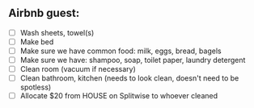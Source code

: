 ## Airbnb guest:

- [ ] Wash sheets, towel(s)
- [ ] Make bed
- [ ] Make sure we have common food: milk, eggs, bread, bagels
- [ ] Make sure we have: shampoo, soap, toilet paper, laundry detergent
- [ ] Clean room (vacuum if necessary)
- [ ] Clean bathroom, kitchen (needs to look clean, doesn't need to be spotless)
- [ ] Allocate $20 from HOUSE on Splitwise to whoever cleaned
